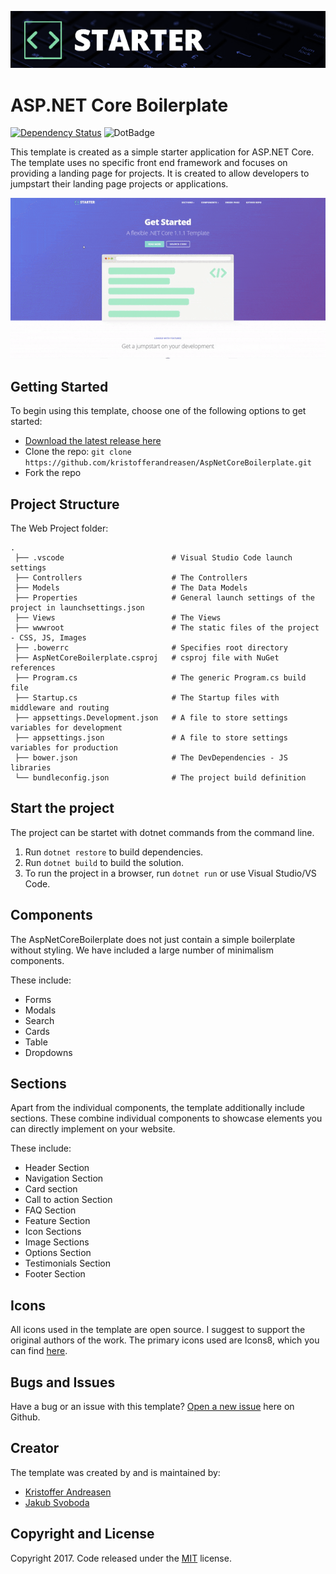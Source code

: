 ![ASP.NET Core Boilerplate](https://github.com/kristofferandreasen/AspNetCoreBoilerplate/blob/master/corestartertop.png)

# ASP.NET Core Boilerplate

[![Dependency Status](https://david-dm.org/boennemann/badges.svg)](https://david-dm.org/boennemann/badges) ![DotBadge](http://rebornix.qiniudn.com/dotbadge.svg)

This template is created as a simple starter application for ASP.NET Core. The template uses no specific front end framework and focuses on providing a landing page for projects. It is created to allow developers to jumpstart their landing page projects or applications.

![Starter GIF](https://github.com/kristofferandreasen/AspNetCoreBoilerplate/blob/master/corestarter.gif)

## Getting Started

To begin using this template, choose one of the following options to get started:
* [Download the latest release here](https://github.com/kristofferandreasen/AspNetCoreBoilerplate/archive/master.zip)
* Clone the repo: `git clone https://github.com/kristofferandreasen/AspNetCoreBoilerplate.git`
* Fork the repo

## Project Structure

The Web Project folder:
```
.
 ├── .vscode                        # Visual Studio Code launch settings
 ├── Controllers                    # The Controllers
 ├── Models                         # The Data Models
 ├── Properties                     # General launch settings of the project in launchsettings.json
 ├── Views                          # The Views
 ├── wwwroot                        # The static files of the project - CSS, JS, Images
 ├── .bowerrc                       # Specifies root directory
 ├── AspNetCoreBoilerplate.csproj   # csproj file with NuGet references
 ├── Program.cs                     # The generic Program.cs build file
 ├── Startup.cs                     # The Startup files with middleware and routing
 ├── appsettings.Development.json   # A file to store settings variables for development
 ├── appsettings.json               # A file to store settings variables for production
 ├── bower.json                     # The DevDependencies - JS libraries
 └── bundleconfig.json              # The project build definition
```

## Start the project
The project can be startet with dotnet commands from the command line.

1. Run `dotnet restore` to build dependencies.
2. Run `dotnet build` to build the solution.
3. To run the project in a browser, run `dotnet run` or use Visual Studio/VS Code.

## Components
The AspNetCoreBoilerplate does not just contain a simple boilerplate without styling. 
We have included a large number of minimalism components.

These include:
* Forms
* Modals
* Search
* Cards
* Table
* Dropdowns

## Sections
Apart from the individual components, the template additionally include sections.
These combine individual components to showcase elements you can directly implement on your website.

These include:
* Header Section
* Navigation Section
* Card section
* Call to action Section
* FAQ Section
* Feature Section
* Icon Sections
* Image Sections
* Options Section
* Testimonials Section
* Footer Section

## Icons
All icons used in the template are open source. I suggest to support the original authors of the work.
The primary icons used are Icons8, which you can find [here](https://icons8.com/).

## Bugs and Issues

Have a bug or an issue with this template? [Open a new issue](https://github.com/kristofferandreasen/AspNetCoreBoilerplate/issues) here on Github.

## Creator

The template was created by and is maintained by:
* [Kristoffer Andreasen](https://medium.com/@kristoffer_andreasen)
* [Jakub Svoboda](https://www.linkedin.com/in/jakubsvobodacz/)

## Copyright and License

Copyright 2017. Code released under the [MIT](https://github.com/kristofferandreasen/AspNetCoreBoilerplate/blob/master/LICENSE) license.